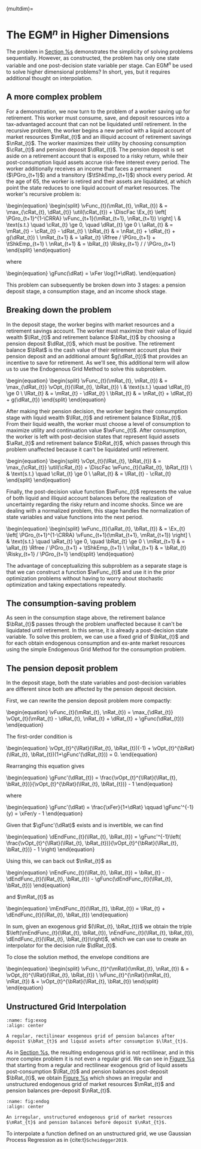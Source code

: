 

(multdim)=
# The EGM$^n$ in Higher Dimensions

The problem in [Section %s](#method) demonstrates the simplicity of solving problems sequentially. However, as constructed, the problem has only one state variable and one post-decision state variable per stage. Can EGM$^n$ be used to solve higher dimensional problems? In short, yes, but it requires additional thought on interpolation.

## A more complex problem

For a demonstration, we now turn to the problem of a worker saving up for retirement. This worker must consume, save, and deposit resources into a tax-advantaged account that can not be liquidated until retirement. In the recursive problem, the worker begins a new period with a liquid account of market resources $\mRat_{t}$ and an illiquid account of retirement savings $\nRat_{t}$. The worker maximizes their utility by choosing consumption $\cRat_{t}$ and pension deposit $\dRat_{t}$. The pension deposit is set aside on a retirement account that is exposed to a risky return, while their post-consumption liquid assets accrue risk-free interest every period. The worker additionally receives an income that faces a permanent ($\PGro_{t+1}$) and a transitory ($\tShkEmp_{t+1}$) shock every period. At the age of 65, the worker is retired and their assets are liquidated, at which point the state reduces to one liquid account of market resources. The worker's recursive problem is:

\begin{equation}
    \begin{split}
        \vFunc_{t}(\mRat_{t}, \nRat_{t}) & = \max_{\cRat_{t}, \dRat_{t}} \util(\cRat_{t}) + \DiscFac \Ex_{t}
        \left[ \PGro_{t+1}^{1-\CRRA} \vFunc_{t+1}(\mRat_{t+1}, \nRat_{t+1}) \right] \\
        & \text{s.t.} \quad \cRat_{t} \ge 0, \quad \dRat_{t} \ge 0 \\
        \aRat_{t} & = \mRat_{t} - \cRat_{t} - \dRat_{t} \\
        \bRat_{t} & = \nRat_{t} + \dRat_{t} + g(\dRat_{t}) \\
        \mRat_{t+1} & = \aRat_{t} \Rfree / \PGro_{t+1} + \tShkEmp_{t+1} \\
        \nRat_{t+1} & = \bRat_{t} \Risky_{t+1} / / \PGro_{t+1}
    \end{split}
\end{equation}

where

\begin{equation}
    \gFunc(\dRat) = \xFer \log(1+\dRat).
\end{equation}

This problem can subsequently be broken down into 3 stages: a pension deposit stage, a consumption stage, and an income shock stage.

## Breaking down the problem

In the deposit stage, the worker begins with market resources and a retirement savings account. The worker must maximize their value of liquid wealth $\lRat_{t}$ and retirement balance $\bRat_{t}$ by choosing a pension deposit $\dRat_{t}$, which must be positive. The retirement balance $\bRat$ is the cash value of their retirement account plus their pension deposit and an additional amount $g(\dRat_{t})$ that provides an incentive to save for retirement. As we'll see, this additional term will allow us to use the Endogenous Grid Method to solve this subproblem.

\begin{equation}
    \begin{split}
        \vFunc_{t}(\mRat_{t}, \nRat_{t}) & = \max_{\dRat_{t}} \vOpt_{t}(\lRat_{t}, \bRat_{t}) \\
        & \text{s.t.} \quad \dRat_{t} \ge 0 \\
        \lRat_{t} & = \mRat_{t} - \dRat_{t} \\
        \bRat_{t} & = \nRat_{t} + \dRat_{t} + g(\dRat_{t})
    \end{split}
\end{equation}

After making their pension decision, the worker begins their consumption stage with liquid wealth $\lRat_{t}$ and retirement balance $\bRat_{t}$. From their liquid wealth, the worker must choose a level of consumption to maximize utility and continuation value $\wFunc_{t}$. After consumption, the worker is left with post-decision states that represent liquid assets $\aRat_{t}$ and retirement balance $\bRat_{t}$, which passes through this problem unaffected because it can't be liquidated until retirement.

\begin{equation}
    \begin{split}
        \vOpt_{t}(\lRat_{t}, \bRat_{t}) & = \max_{\cRat_{t}} \util(\cRat_{t}) + \DiscFac \wFunc_{t}(\aRat_{t}, \bRat_{t})  \\
        & \text{s.t.} \quad \cRat_{t} \ge 0 \\
        \aRat_{t} & = \lRat_{t} - \cRat_{t}
    \end{split}
\end{equation}

Finally, the post-decision value function $\wFunc_{t}$ represents the value of both liquid and illiquid account balances before the realization of uncertainty regarding the risky return and income shocks. Since we are dealing with a normalized problem, this stage handles the normalization of state variables and value functions into the next period.

\begin{equation}
    \begin{split}
        \wFunc_{t}(\aRat_{t}, \bRat_{t}) & = \Ex_{t}
        \left[ \PGro_{t+1}^{1-\CRRA} \vFunc_{t+1}(\mRat_{t+1}, \mRat_{t+1}) \right] \\
        & \text{s.t.} \quad \aRat_{t} \ge 0, \quad \bRat_{t} \ge 0 \\
        \mRat_{t+1} & = \aRat_{t} \Rfree / \PGro_{t+1} + \tShkEmp_{t+1} \\
        \nRat_{t+1} & = \bRat_{t} \Risky_{t+1} / \PGro_{t+1}
    \end{split}
\end{equation}

The advantage of conceptualizing this subproblem as a separate stage is that we can construct a function $\wFunc_{t}$ and use it in the prior optimization problems without having to worry about stochastic optimization and taking expectations repeatedly.

## The consumption-saving problem

As seen in the consumption stage above, the retirement balance $\bRat_{t}$ passes through the problem unaffected because it can't be liquidated until retirement. In this sense, it is already a post-decision state variable. To solve this problem, we can use a fixed grid of $\bRat_{t}$ and for each obtain endogenous consumption and ex-ante market resources using the simple Endogenous Grid Method for the consumption problem.

## The pension deposit problem

In the deposit stage, both the state variables and post-decision variables are different since both are affected by the pension deposit decision.

First, we can rewrite the pension deposit problem more compactly:

\begin{equation}
    \vFunc_{t}(\mRat_{t}, \nRat_{t}) = \max_{\dRat_{t}}
    \vOpt_{t}(\mRat_{t} - \dRat_{t}, \nRat_{t} + \dRat_{t} + \gFunc(\dRat_{t}))
\end{equation}

The first-order condition is

\begin{equation}
    \vOpt_{t}^{\lRat}(\lRat_{t}, \bRat_{t})(-1) +
    \vOpt_{t}^{\bRat}(\lRat_{t}, \bRat_{t})(1+\gFunc'(\dRat_{t})) = 0.
\end{equation}

Rearranging this equation gives

\begin{equation}
    \gFunc'(\dRat_{t}) = \frac{\vOpt_{t}^{\lRat}(\lRat_{t},
        \bRat_{t})}{\vOpt_{t}^{\bRat}(\lRat_{t}, \bRat_{t})} - 1
\end{equation}

where

\begin{equation}
    \gFunc'(\dRat) =
    \frac{\xFer}{1+\dRat} \qquad \gFunc'^{-1}(y) = \xFer/y - 1
\end{equation}

Given that $\gFunc'(\dRat)$ exists and is invertible, we can find

\begin{equation}
    \dEndFunc_{t}(\lRat_{t}, \bRat_{t}) = \gFunc'^{-1}\left(
    \frac{\vOpt_{t}^{\lRat}(\lRat_{t},
        \bRat_{t})}{\vOpt_{t}^{\bRat}(\lRat_{t},
        \bRat_{t})} - 1 \right)
\end{equation}

Using this, we can back out $\nRat_{t}$ as

\begin{equation}
    \nEndFunc_{t}(\lRat_{t}, \bRat_{t}) = \bRat_{t} -
    \dEndFunc_{t}(\lRat_{t}, \bRat_{t}) - \gFunc(\dEndFunc_{t}(\lRat_{t},
        \bRat_{t}))
\end{equation}

and $\mRat_{t}$ as

\begin{equation}
    \mEndFunc_{t}(\lRat_{t}, \bRat_{t}) = \lRat_{t} +
    \dEndFunc_{t}(\lRat_{t}, \bRat_{t})
\end{equation}

In sum, given an exogenous grid $(\lRat_{t}, \bRat_{t})$ we obtain the triple $\left(\mEndFunc_{t}(\lRat_{t}, \bRat_{t}), \nEndFunc_{t}(\lRat_{t}, \bRat_{t}), \dEndFunc_{t}(\lRat_{t}, \bRat_{t})\right)$, which we can use to create an interpolator for the decision rule $\dRat_{t}$.

To close the solution method, the envelope conditions are

\begin{equation}
    \begin{split}
        \vFunc_{t}^{\mRat}(\mRat_{t}, \nRat_{t}) & =
        \vOpt_{t}^{\lRat}(\lRat_{t}, \bRat_{t}) \\
        \vFunc_{t}^{\nRat}(\mRat_{t}, \nRat_{t}) & =
        \vOpt_{t}^{\bRat}(\lRat_{t}, \bRat_{t})
    \end{split}
\end{equation}

## Unstructured Grid Interpolation

```{figure} ../../docs/figures/SparsePensionExogenousGrid.*
:name: fig:exog
:align: center

A regular, rectilinear exogenous grid of pension balances after deposit $\bRat_{t}$ and liquid assets after consumption $\lRat_{t}$.
```

As in [Section %s](#method), the resulting endogenous grid is not rectilinear, and in this more complex problem it is not even a regular grid. We can see in  [Figure %s](#fig:exog) that starting from a regular and rectilinear exogenous grid of liquid assets post-consumption $\lRat_{t}$ and pension balances post-deposit $\bRat_{t}$, we obtain [Figure %s](#fig:endog) which shows an irregular and unstructured endogenous grid of market resources $\mRat_{t}$ and pension balances pre-deposit $\nRat_{t}$.

```{figure} ../../docs/figures/PensionEndogenousGrid.*
:name: fig:endog
:align: center

An irregular, unstructured endogenous grid of market resources $\mRat_{t}$ and pension balances before deposit $\nRat_{t}$.
```

To interpolate a function defined on an unstructured grid, we use Gaussian Process Regression as in {cite:t}`Scheidegger2019`.
